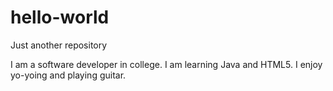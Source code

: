 # hello-world
Just another repository

I am a software developer in college.
I am learning Java and HTML5.
I enjoy yo-yoing and playing guitar.
